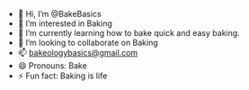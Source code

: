 - 👋 Hi, I’m @BakeBasics
- 👀 I’m interested in Baking
- 🌱 I’m currently learning how to bake quick and easy baking.
- 💞️ I’m looking to collaborate on Baking
- 📫 bakeologybasics@gmail.com
- 😄 Pronouns: Bake
- ⚡ Fun fact: Baking is life

<!---
BakeBasics/BakeBasics is a ✨ special ✨ repository because its `README.md` (this file) appears on your GitHub profile.
You can click the Preview link to take a look at your changes.
--->
